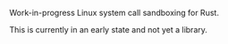 Work-in-progress Linux system call sandboxing for Rust.

This is currently in an early state and not yet a library.
